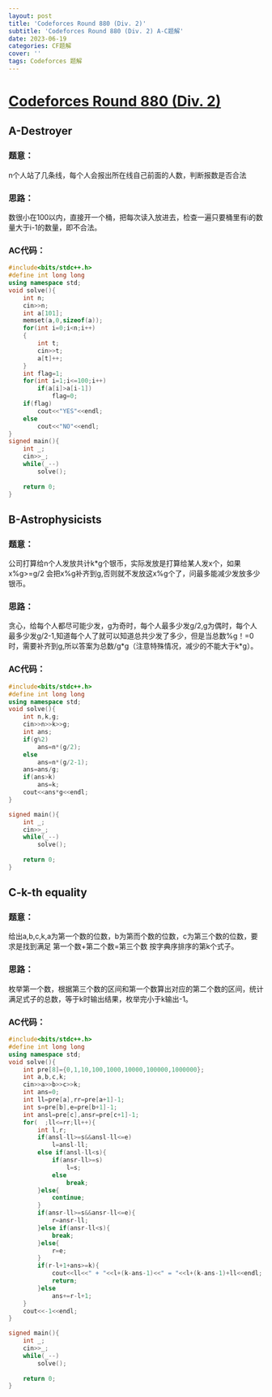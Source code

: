 ```yaml
---
layout: post
title: 'Codeforces Round 880 (Div. 2)'
subtitle: 'Codeforces Round 880 (Div. 2) A-C题解'
date: 2023-06-19
categories: CF题解
cover: ''
tags: Codeforces 题解
---
```


# [Codeforces Round 880 (Div. 2)](https://codeforces.com/contest/1836)

## A-Destroyer
### 题意：
<p>n个人站了几条线，每个人会报出所在线自己前面的人数，判断报数是否合法</p>

### 思路：
<p>数很小在100以内，直接开一个桶，把每次读入放进去，检查一遍只要桶里有i的数量大于i-1的数量，即不合法。</p>

### AC代码：
```c++
#include<bits/stdc++.h>
#define int long long
using namespace std;
void solve(){
    int n;
    cin>>n;
    int a[101];
    memset(a,0,sizeof(a));
    for(int i=0;i<n;i++)
    {
        int t;
        cin>>t;
        a[t]++;
    }
    int flag=1;
    for(int i=1;i<=100;i++)
        if(a[i]>a[i-1])
            flag=0;
    if(flag)
        cout<<"YES"<<endl;
    else    
        cout<<"NO"<<endl;
}
signed main(){
    int _;
    cin>>_;
    while(_--)
        solve();
    
    return 0;
}
```
## B-Astrophysicists
### 题意：
<p>公司打算给n个人发放共计k*g个银币，实际发放是打算给某人发x个，如果x%g>=g/2 会把x%g补齐到g,否则就不发放这x%g个了，问最多能减少发放多少银币。</p>

### 思路：
<p>贪心，给每个人都尽可能少发，g为奇时，每个人最多少发g/2,g为偶时，每个人最多少发g/2-1,知道每个人了就可以知道总共少发了多少，但是当总数%g！=0时，需要补齐到g,所以答案为总数/g*g（注意特殊情况，减少的不能大于k*g）。</p>

### AC代码：
```c++
#include<bits/stdc++.h>
#define int long long 
using namespace std;
void solve(){
    int n,k,g;
    cin>>n>>k>>g;
    int ans;
    if(g%2)
        ans=n*(g/2);
    else
        ans=n*(g/2-1);
    ans=ans/g;
    if(ans>k)
        ans=k;
    cout<<ans*g<<endl;
}

signed main(){
    int _;
    cin>>_;
    while(_--)
        solve();
    
    return 0;
}
```
## C-k-th equality
### 题意：
<p>给出a,b,c,k,a为第一个数的位数，b为第而个数的位数，c为第三个数的位数，要求是找到满足 第一个数+第二个数=第三个数 按字典序排序的第k个式子。</p>

### 思路：
<p>枚举第一个数，根据第三个数的区间和第一个数算出对应的第二个数的区间，统计满足式子的总数，等于k时输出结果，枚举完小于k输出-1。</p>

### AC代码：
```c++
#include<bits/stdc++.h>
#define int long long
using namespace std;
void solve(){
    int pre[8]={0,1,10,100,1000,10000,100000,1000000};
    int a,b,c,k;
    cin>>a>>b>>c>>k;
    int ans=0;
    int ll=pre[a],rr=pre[a+1]-1;
    int s=pre[b],e=pre[b+1]-1;
    int ansl=pre[c],ansr=pre[c+1]-1;
    for(  ;ll<=rr;ll++){
        int l,r;
        if(ansl-ll>=s&&ansl-ll<=e)
            l=ansl-ll;
        else if(ansl-ll<s){
            if(ansr-ll>=s)
                l=s;
            else
                break;
        }else{
            continue;
        }
        if(ansr-ll>=s&&ansr-ll<=e){
            r=ansr-ll;
        }else if(ansr-ll<s){
            break;
        }else{
            r=e;
        }
        if(r-l+1+ans>=k){
            cout<<ll<<" + "<<l+(k-ans-1)<<" = "<<l+(k-ans-1)+ll<<endl;
            return;
        }else
            ans+=r-l+1;
    }
    cout<<-1<<endl;
}

signed main(){
    int _;
    cin>>_;
    while(_--)
        solve();
    
    return 0;
}
```